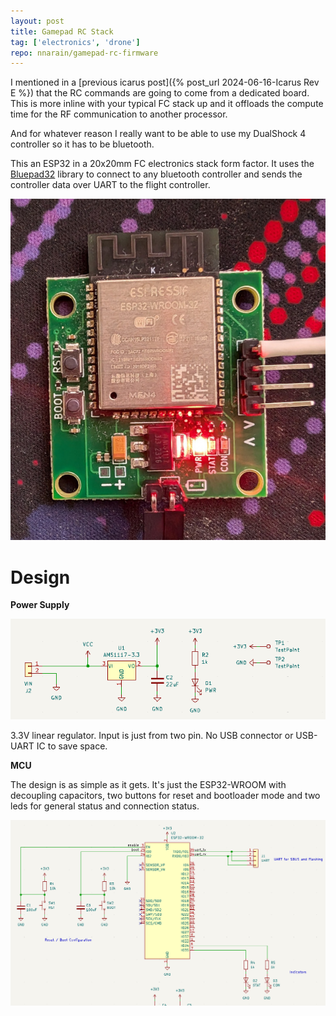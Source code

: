 ```yaml
---
layout: post
title: Gamepad RC Stack
tag: ['electronics', 'drone']
repo: nnarain/gamepad-rc-firmware
---
```


I mentioned in a [previous icarus post]({% post_url 2024-06-16-Icarus Rev E %}) that the RC commands are going to come from a dedicated board. This is more inline with your typical FC stack up and it offloads the compute time for the RF communication to another processor.

And for whatever reason I really want to be able to use my DualShock 4 controller so it has to be bluetooth.

This an ESP32 in a 20x20mm FC electronics stack form factor. It uses the [Bluepad32](https://github.com/ricardoquesada/bluepad32-arduino) library to connect to any bluetooth controller and sends the controller data over UART to the flight controller.

![image not found!](/assets/2024/08/05/gamepad-rc-stack.jpg)

# Design


**Power Supply**

![image not found!](/assets/2024/08/05/power-supply.png)

3.3V linear regulator. Input is just from two pin. No USB connector or USB-UART IC to save space.

**MCU**

The design is as simple as it gets. It's just the ESP32-WROOM with decoupling capacitors, two buttons for reset and bootloader mode and two leds for general status and connection status.

![image not found!](/assets/2024/08/05/schematic.png)
